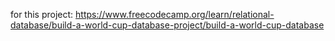 for this project: https://www.freecodecamp.org/learn/relational-database/build-a-world-cup-database-project/build-a-world-cup-database
